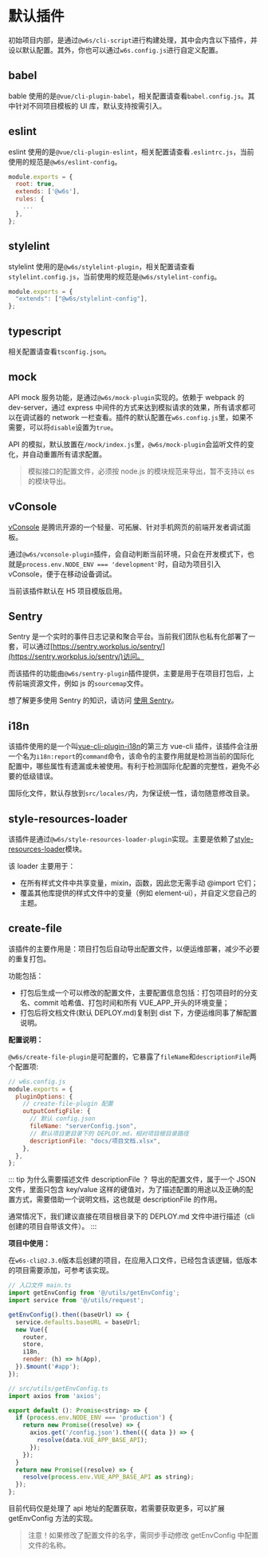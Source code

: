 # 默认插件

初始项目内部，是通过`@w6s/cli-script`进行构建处理，其中会内含以下插件，并设以默认配置。其外，你也可以通过`w6s.config.js`进行自定义配置。

## babel

bable 使用的是`@vue/cli-plugin-babel`，相关配置请查看`babel.config.js`。其中针对不同项目模板的 UI 库，默认支持按需引入。

## eslint

eslint 使用的是`@vue/cli-plugin-eslint`，相关配置请查看`.eslintrc.js`，当前使用的规范是`@w6s/eslint-config`。

```js
module.exports = {
  root: true,
  extends: ['@w6s'],
  rules: {
    ...
  },
};
```

## stylelint

stylelint 使用的是`@w6s/stylelint-plugin`，相关配置请查看`stylelint.config.js`，当前使用的规范是`@w6s/stylelint-config`。

```js
module.exports = {
  "extends": ["@w6s/stylelint-config"],
};
```

## typescript

相关配置请查看`tsconfig.json`。

## mock

API mock 服务功能，是通过`@w6s/mock-plugin`实现的。依赖于 webpack 的 dev-server，通过 express 中间件的方式来达到模拟请求的效果，所有请求都可以在调试器的 network 一栏查看。插件的默认配置在`w6s.config.js`里，如果不需要，可以将`disable`设置为`true`。

API 的模拟，默认放置在`/mock/index.js`里，`@w6s/mock-plugin`会监听文件的变化，并自动重置所有请求配置。

> 模拟接口的配置文件，必须按 node.js 的模块规范来导出，暂不支持以 es 的模块导出。

## vConsole

[vConsole](https://github.com/Tencent/vConsole) 是腾讯开源的一个轻量、可拓展、针对手机网页的前端开发者调试面板。

通过`@w6s/vconsole-plugin`插件，会自动判断当前环境，只会在开发模式下，也就是`process.env.NODE_ENV === 'development'`时，自动为项目引入 vConsole，便于在移动设备调试。

当前该插件默认在 H5 项目模版启用。

## Sentry

Sentry 是一个实时的事件日志记录和聚合平台。当前我们团队也私有化部署了一套，可以通过[https://sentry.workplus.io/sentry/](https://sentry.workplus.io/sentry/)访问。

而该插件的功能由`@w6s/sentry-plugin`插件提供，主要是用于在项目打包后，上传前端资源文件，例如 js 的`sourcemap`文件。

想了解更多使用 Sentry 的知识，请访问 [使用 Sentry](/DevOps/sentry.html)。

## i18n

该插件使用的是一个叫[vue-cli-plugin-i18n](https://github.com/kazupon/vue-cli-plugin-i18n)的第三方 vue-cli 插件，该插件会注册一个名为`i18n:report`的`command`命令，该命令的主要作用就是检测当前的国际化配置中，哪些属性有遗漏或未被使用。有利于检测国际化配置的完整性，避免不必要的低级错误。

国际化文件，默认存放到`src/locales/`内，为保证统一性，请勿随意修改目录。

## style-resources-loader

该插件是通过`@w6s/style-resources-loader-plugin`实现。主要是依赖了[style-resources-loader](https://github.com/yenshih/style-resources-loader)模块。

该 loader 主要用于：

* 在所有样式文件中共享变量，mixin，函数，因此您无需手动 @import 它们；
* 覆盖其他库提供的样式文件中的变量（例如 element-ui），并自定义您自己的主题。

## create-file

该插件的主要作用是：项目打包后自动导出配置文件，以便运维部署，减少不必要的重复打包。

功能包括：

- 打包后生成一个可以修改的配置文件，主要配置信息包括：打包项目时的分支名、commit 哈希值、打包时间和所有 VUE_APP\_开头的环境变量；
- 打包后将文档文件(默认 DEPLOY.md)复制到 dist 下，方便运维同事了解配置说明。

**配置说明：**

`@w6s/create-file-plugin`是可配置的，它暴露了`fileName`和`descriptionFile`两个配置项:

```js
// w6s.config.js
module.exports = {
  pluginOptions: {
    // create-file-plugin 配置
    outputConfigFile: {
      // 默认 config.json
      fileName: "serverConfig.json",
      // 默认项目更目录下的 DEPLOY.md，相对项目根目录路径
      descriptionFile: "docs/项目文档.xlsx",
    },
  },
};
```

::: tip 为什么需要描述文件 descriptionFile ？
导出的配置文件，属于一个 JSON 文件，里面只包含 key/value 这样的键值对，为了描述配置的用途以及正确的配置方式，需要借助一个说明文档，这也就是 descriptionFile 的作用。

通常情况下，我们建议直接在项目根目录下的 DEPLOY.md 文件中进行描述（cli 创建的项目自带该文件）。
:::

**项目中使用：**

在`w6s-cli@2.3.0`版本后创建的项目，在应用入口文件，已经包含该逻辑，低版本的项目需要添加，可参考该实现。

```js
// 入口文件 main.ts
import getEnvConfig from '@/utils/getEnvConfig';
import service from '@/utils/request';

getEnvConfig().then((baseUrl) => {
  service.defaults.baseURL = baseUrl;
  new Vue({
    router,
    store,
    i18n,
    render: (h) => h(App),
  }).$mount('#app');
});

// src/utils/getEnvConfig.ts
import axios from 'axios';

export default (): Promise<string> => {
  if (process.env.NODE_ENV === 'production') {
    return new Promise((resolve) => {
      axios.get('/config.json').then(({ data }) => {
        resolve(data.VUE_APP_BASE_API);
      });
    });
  }
  return new Promise((resolve) => {
    resolve(process.env.VUE_APP_BASE_API as string);
  });
};
```

目前代码仅是处理了 api 地址的配置获取，若需要获取更多，可以扩展 getEnvConfig 方法的实现。

> 注意！如果修改了配置文件的名字，需同步手动修改 getEnvConfig 中配置文件的名称。
